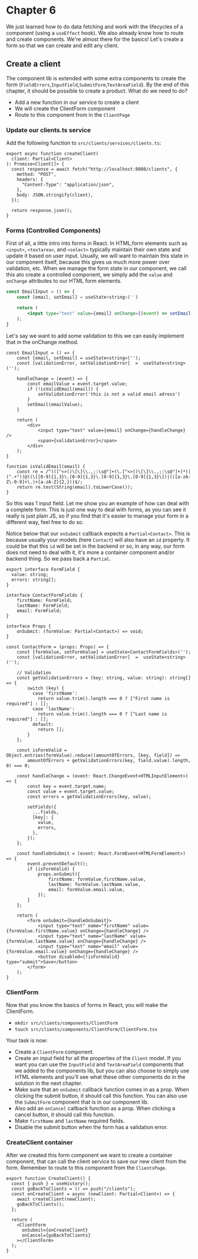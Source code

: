 # Chapter 6

We just learned how to do data fetching and work with the lifecycles of a component (using a `useEffect` hook).
We also already know how to route and create components. We're almost there for the basics! Let's create a form
so that we can create and edit any client.

## Create a client

The component lib is extended with some extra components to create the form (`FieldErrors`,`InputField`,`SubmitForm`,`TextAreaField`).
By the end of this chapter, it should be possible to create a product. What do we need to do?
- Add a new function in our service to create a client
- We will create the ClientForm component
- Route to this component from in the `ClientPage`

### Update our clients.ts service

Add the following function to `src/clients/services/clients.ts`:

```tsx
export async function createClient(
  client: Partial<Client>
): Promise<Client[]> {
  const response = await fetch("http://localhost:8080/clients", {
    method: "POST",
    headers: {
      "Content-Type": "application/json",
    },
    body: JSON.stringify(client),
  });

  return response.json();
}
```

### Forms (Controlled Components)

First of all, a little intro into forms in React. In HTML,form elements such as `<input>`, `<textarea>`,
and `<select>` typically maintain their own state and update it based on user input. 
Usually, we will want to maintain this state in our component itself, because this gives us much more power over validation, etc.
When we manage the form state in our component, we call this ato create a controlled component, we simply add the `value` and `onChange` attributes to our HTML form elements.
```jsx harmony
const EmailInput = () => {
    const [email, setEmail] = useState<string>('')

    return (
        <input type="text" value={email} onChange={(event) => setEmail(event.target.value)} />
    );
}
```

Let's say we want to add some validation to this we can easily implement that in the onChange method. 

```tsx
const EmailInput = () => {
    const [email, setEmail] = useState<string>('');
    const [validationError, setValidationError]  =  useState<string>('');
    
    handleChange = (event) => {
        const emailValue = event.target.value;
        if (!isValidEmail(email)) {
            setValidationError('this is not a valid email adress')
        }
        setEmail(emailValue);
    }

    return (
        <div>
            <input type="text" value={email} onChange={handleChange} />
            <span>{validationError}</span>
        </div>
    );
}

function isValidEmail(email) {
    const re = /^(([^<>()\[\]\\.,;:\s@"]+(\.[^<>()\[\]\\.,;:\s@"]+)*)|(".+"))@((\[[0-9]{1,3}\.[0-9]{1,3}\.[0-9]{1,3}\.[0-9]{1,3}\])|(([a-zA-Z\-0-9]+\.)+[a-zA-Z]{2,}))$/;
    return re.test(String(email).toLowerCase());
}
```

So this was 1 input field. Let me show you an example of how can deal with a complete form.
This is just one way to deal with forms, as you can see it really is just plain JS, so if you find 
that it's easier to manage your form in a different way, feel free to do so.

Notice below that our `onSubmit` callback expects a `Partial<Contact>`. This is because usually your models (here `Contact`)
will also have an `id` property. It could be that this `id` will be set in the backend or so, in any way, our form does not need
to deal with it, it's more a container component and/or backend thing. So we pass back a `Partial`.

```tsx
export interface FormField {
  value: string;
  errors: string[];
}

interface ContactFormFields {
    firstName: FormField;
    lastName: FormField;
    email: FormField;
}

interface Props {
    onSubmit: (formValue: Partial<Contact>) => void;
}

const ContactForm = (props: Props) => {
    const [formValue, setFormValue] = useState<ContactFormFields>('');
    const [validationError, setValidationError]  =  useState<string>('');
    
    // Validation
    const getValidationErrors = (key: string, value: string): string[] => {
        switch (key) {
          case 'firstName':
            return value.trim().length === 0 ? ["First name is required"] : [];
          case 'lastName':
            return value.trim().length === 0 ? ["Last name is required"] : [];
          default:
            return [];
        }
    };

    const isFormValid = Object.entries(formValue).reduce((amountOfErrors, [key, field]) =>
        amountOfErrors + getValidationErrors(key, field.value).length, 0) === 0;

    const handleChange = (event: React.ChangeEvent<HTMLInputElement>) => {
        const key = event.target.name;
        const value = event.target.value;
        const errors = getValidationErrors(key, value);

        setFields({
          ...fields,
          [key]: {
            value,
            errors,
          },
        });
    };

    const handleOnSubmit = (event: React.FormEvent<HTMLFormElement>) => {
        event.preventDefault();
        if (isFormValid) {
            props.onSubmit({
                firstName: formValue.firstName.value,
                lastName: formValue.lastName.value,
                email: formValue.email.value,
            });
        }
    };

    return (
        <form onSubmit={handleOnSubmit}>
            <input type="text" name="firstName" value={formValue.firstName.value} onChange={handleChange} />
            <input type="text" name="lastName" value={formValue.lastName.value} onChange={handleChange} />
            <input type="text" name="email" value={formValue.email.value} onChange={handleChange} />
            <button disabled={!isFormValid} type="submit">Save</button>
        </form>
    );
}
```

### ClientForm

Now that you know the basics of forms in React, you will make the ClientForm.

- `mkdir src/clients/components/ClientForm`
- `touch src/clients/components/ClientForm/ClientForm.tsx`

Your task is now: 
* Create a `ClientForm` component.
* Create an input field for all the properties of the `Client` model. If you want you can use the `InputField`
and `TextAreaField` components that we added to the components lib, but you can also choose to simply
 use HTML elements and you'll see what these other components do in the solution in the next chapter.
* Make sure that an `onSubmit` callback function comes in as a prop.
When clicking the submit button, it should call this function. You can also use the  `SubmitForm` component that is in 
our component lib.
* Also add an `onCancel` callback function as a prop.
When clicking a cancel button, it should call this function.
* Make `firstName` and `lastName` required fields.
* Disable the submit button when the form has a validation error.


### CreateClient container
After we created this form component we want to create a container component, that can call the client service to save
our new client from the form.
Remember to route to this component from the `ClientsPage`.

```tsx
export function CreateClient() {
  const { push } = useHistory();
  const goBackToClients = () => push("/clients");
  const onCreateClient = async (newClient: Partial<Client>) => {
    await createClient(newClient);
    goBackToClients();
  };

  return (
    <ClientForm
      onSubmit={onCreateClient}
      onCancel={goBackToClients}
    ></ClientForm>
  );
}
```

